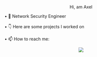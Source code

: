 <p align="center">Hi, am Axel</p>
• 💼 Network Security Engineer<br><br>
• 👇 Here are some projects I worked on<br><br>
• 📫 How to reach me:<br>
<p align="center"><a href="https://www.linkedin.com/in/axeldelas/"><img src="https://img.shields.io/badge/linkedin-%230077B5.svg?style=for-the-badge&logo=linkedin&logoColor=white"></a></p>

<!--
**axeldelas/axeldelas** is a ✨ _special_ ✨ repository because its `README.md` (this file) appears on your GitHub profile.

Here are some ideas to get you started:

- 🔭 I’m currently working on ...
- 🌱 I’m currently learning ...
- 👯 I’m looking to collaborate on ...
- 🤔 I’m looking for help with ...
- 💬 Ask me about ...

-->
